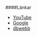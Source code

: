 ####Länkar

* [YouTube](http://youtube.com)
* [Google](http://google.se)
* [dbwebb](http://dbwebb.se)
